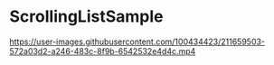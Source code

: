# ScrollingListSample

https://user-images.githubusercontent.com/100434423/211659503-572a03d2-a246-483c-8f9b-6542532e4d4c.mp4

